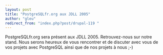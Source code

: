 ```yaml
---
layout: post
title: "PostgreSQLfr.org aux JDLL 2005"
author: "gleu"
redirect_from: "index.php?post/drupal-119 "
---
```





<!--more-->


<p>

PostgreSQLfr.org sera présent aux JDLL 2005. Retrouvez-nous sur notre stand. Nous serons heureux de vous rencontrer et de discuter avec vous de vos projets avec PostgreSQL ainsi que de nos projets à nous ;-)</p>